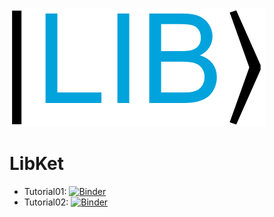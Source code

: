 ![Image](notebooks/images/LibKet.png)

# LibKet

* Tutorial01: [![Binder](https://mybinder.org/badge_logo.svg)](https://mybinder.org/v2/gh/mmoelle1/LibKet/master?filepath=notebooks%2Ftutorial01.ipynb)
* Tutorial02: [![Binder](https://mybinder.org/badge_logo.svg)](https://mybinder.org/v2/gh/mmoelle1/LibKet/master?filepath=notebooks%2Ftutorial02.ipynb)
